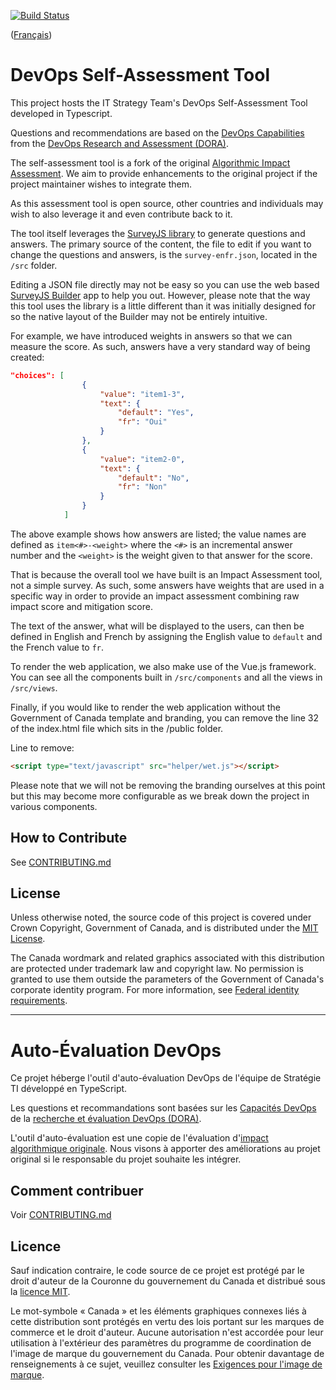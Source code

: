[![Build Status](https://travis-ci.com/canada-ca/aia-eia-js.svg?branch=master)](https://travis-ci.com/canada-ca/aia-eia-js/)

([Français](#gabarit-pour-dépôts-de-code-source-ouvert-du-gouvernement-du-canada))

# DevOps Self-Assessment Tool

This project hosts the IT Strategy Team's DevOps Self-Assessment Tool developed in Typescript.

Questions and recommendations are based on the [DevOps Capabilities](https://cloud.google.com/solutions/devops/capabilities) from the [DevOps Research and Assessment (DORA)](https://www.devops-research.com/research.html).

The self-assessment tool is a fork of the original [Algorithmic Impact Assessment](https://github.com/canada-ca/aia-eia-js).
We aim to provide enhancements to the original project if the project maintainer wishes to integrate them.

As this assessment tool is open source, other countries and individuals may wish to also leverage it and even contribute back to it.

The tool itself leverages the [SurveyJS library](https://surveyjs.io/Overview/Library/) to generate questions and answers. The primary source of the content, the file to edit if you want to change the questions and answers, is the `survey-enfr.json`, located in the `/src` folder.

Editing a JSON file directly may not be easy so you can use the web based [SurveyJS Builder](https://surveyjs.io/create-survey/) app to help you out.
However, please note that the way this tool uses the library is a little different than it was initially designed for so the native layout of the Builder may not be entirely intuitive.

For example, we have introduced weights in answers so that we can measure the score.
As such, answers have a very standard way of being created:

```json
"choices": [
                {
                    "value": "item1-3",
                    "text": {
                        "default": "Yes",
                        "fr": "Oui"
                    }
                },
                {
                    "value": "item2-0",
                    "text": {
                        "default": "No",
                        "fr": "Non"
                    }
                }
            ]
```

The above example shows how answers are listed; the value names are defined as `item<#>-<weight>` where the `<#>` is an incremental answer number and the `<weight>` is the weight given to that answer for the score.

That is because the overall tool we have built is an Impact Assessment tool, not a simple survey.
As such, some answers have weights that are used in a specific way in order to provide an impact assessment combining raw impact score and mitigation score.

The text of the answer, what will be displayed to the users, can then be defined in English and French by assigning the English value to `default` and the French value to `fr`.

To render the web application, we also make use of the Vue.js framework.
You can see all the components built in `/src/components` and all the views in `/src/views`.

Finally, if you would like to render the web application without the Government of Canada template and branding, you can remove the line 32 of the index.html file which sits in the /public folder.

Line to remove:

```html
<script type="text/javascript" src="helper/wet.js"></script>
```

Please note that we will not be removing the branding ourselves at this point but this may become more configurable as we break down the project in various components.

## How to Contribute

See [CONTRIBUTING.md](CONTRIBUTING.md)

## License

Unless otherwise noted, the source code of this project is covered under Crown Copyright, Government of Canada, and is distributed under the [MIT License](LICENSE).

The Canada wordmark and related graphics associated with this distribution are protected under trademark law and copyright law. No permission is granted to use them outside the parameters of the Government of Canada's corporate identity program. For more information, see [Federal identity requirements](https://www.canada.ca/en/treasury-board-secretariat/topics/government-communications/federal-identity-requirements.html).

______________________

# Auto-Évaluation DevOps

Ce projet héberge l'outil d'auto-évaluation DevOps de l'équipe de Stratégie TI développé en TypeScript.

Les questions et recommandations sont basées sur les [Capacités DevOps](https://cloud.google.com/solutions/devops/capabilities) de la [recherche et évaluation DevOps (DORA)](https://www.devops-research.com/research.html).

L'outil d'auto-évaluation est une copie de l'évaluation d'[impact algorithmique originale](https://github.com/canada-ca/aia-eia-js).
Nous visons à apporter des améliorations au projet original si le responsable du projet souhaite les intégrer.

## Comment contribuer

Voir [CONTRIBUTING.md](CONTRIBUTING.md)

## Licence

Sauf indication contraire, le code source de ce projet est protégé par le droit d'auteur de la Couronne du gouvernement du Canada et distribué sous la [licence MIT](LICENSE).

Le mot-symbole « Canada » et les éléments graphiques connexes liés à cette distribution sont protégés en vertu des lois portant sur les marques de commerce et le droit d'auteur. Aucune autorisation n'est accordée pour leur utilisation à l'extérieur des paramètres du programme de coordination de l'image de marque du gouvernement du Canada. Pour obtenir davantage de renseignements à ce sujet, veuillez consulter les [Exigences pour l'image de marque](https://www.canada.ca/fr/secretariat-conseil-tresor/sujets/communications-gouvernementales/exigences-image-marque.html).
